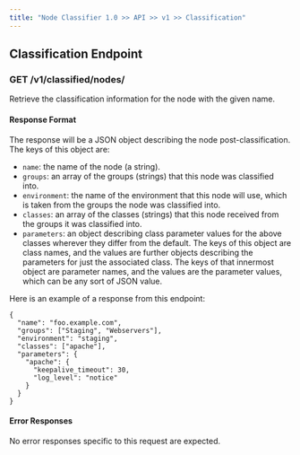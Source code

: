 ```yaml
---
title: "Node Classifier 1.0 >> API >> v1 >> Classification"
---
```


## Classification Endpoint

### GET /v1/classified/nodes/<name>

Retrieve the classification information for the node with the given name.

#### Response Format

The response will be a JSON object describing the node post-classification.
The keys of this object are:

* `name`: the name of the node (a string).
* `groups`: an array of the groups (strings) that this node was classified into.
* `environment`: the name of the environment that this node will use, which is taken from the groups the node was classified into.
* `classes`: an array of the classes (strings) that this node received from the groups it was classified into.
* `parameters`: an object describing class parameter values for the above classes wherever they differ from the default.
                The keys of this object are class names, and the values are further objects describing the parameters for just the associated class.
                The keys of that innermost object are parameter names, and the values are the parameter values, which can be any sort of JSON value.

Here is an example of a response from this endpoint:

    {
      "name": "foo.example.com",
      "groups": ["Staging", "Webservers"],
      "environment": "staging",
      "classes": ["apache"],
      "parameters": {
        "apache": {
          "keepalive_timeout": 30,
          "log_level": "notice"
        }
      }
    }

#### Error Responses

No error responses specific to this request are expected.
